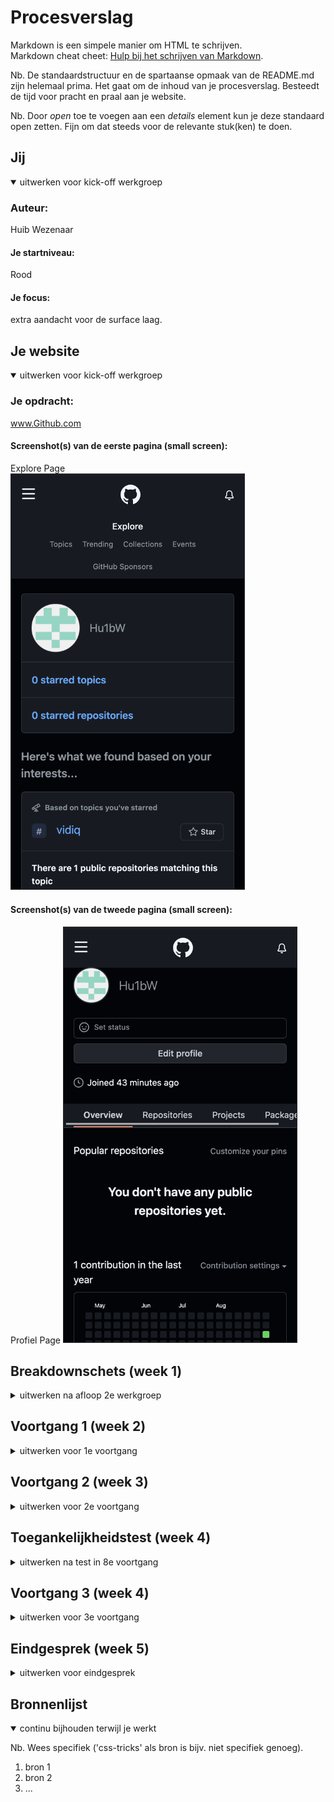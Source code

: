 # Procesverslag
Markdown is een simpele manier om HTML te schrijven.  
Markdown cheat cheet: [Hulp bij het schrijven van Markdown](https://github.com/adam-p/markdown-here/wiki/Markdown-Cheatsheet).

Nb. De standaardstructuur en de spartaanse opmaak van de README.md zijn helemaal prima. Het gaat om de inhoud van je procesverslag. Besteedt de tijd voor pracht en praal aan je website.

Nb. Door *open* toe te voegen aan een *details* element kun je deze standaard open zetten. Fijn om dat steeds voor de relevante stuk(ken) te doen.





## Jij

<details open>
<summary>uitwerken voor kick-off werkgroep</summary>

### Auteur:
Huib Wezenaar

#### Je startniveau:
Rood

#### Je focus:
extra aandacht voor de surface laag.
 
</details>





## Je website

<details open>
<summary>uitwerken voor kick-off werkgroep</summary>

### Je opdracht:
www.Github.com

#### Screenshot(s) van de eerste pagina (small screen): 
Explore Page  
<img src="images/ExplorePage.png" width="375px" alt="De Explore pagina waar je verschillende posts van de community kan zien">

#### Screenshot(s) van de tweede pagina (small screen):
Profiel Page
<img src="images/ProfilePage.png" width="375px" alt="De pagina waar je je eigen posts en andere informatie van je account kan zien.">
 
</details>





## Breakdownschets (week 1)

<details>
<summary>uitwerken na afloop 2e werkgroep</summary>

### de hele pagina: 
<img src="images/dummy-plaatje.jpg" width="375px" alt="breakdown van de hele pagina">

### dynamisch deel (bijv menu): 
<img src="images/dummy-plaatje.jpg" width="375px" alt="breakdown van een dynamisch deel">

### wellicht nog een dynamisch deel (bijv filter): 
<img src="images/dummy-plaatje.jpg" width="375px" alt="breakdown van nog een dynamisch deel">

</details>





## Voortgang 1 (week 2)

<details>
<summary>uitwerken voor 1e voortgang</summary>

### Stand van zaken
goed:
    - HTML schrijven ging goed
    - Flexbox gaat lekker
    - Positioneren gaat lekker

Lastig:
    - Motivatie
    - Workload
    - Plannen


### Agenda voor meeting
samen met je groepje opstellen

| Artinjo           | Huib               | Klaudija         | Robin            |
| ---               | ---                | ---              | ---              |
| Hamburger menu    | en dit             | en ik dit        | en dan ik dat    |
| Navigatie         | dit als er tijd is | nog een punt     | dit wil ik zeker |
| ...               | ...                | ...              | ...              |

Agendapunten:

- Hamburger menu
- Navigatie


### Verslag van meeting
hier na afloop snel de uitkomsten van de meeting vastleggen

- Feedback op individuele pagina's
- tips over planning
- tips over het ordenen van de code/css

</details>





## Voortgang 2 (week 3)

<details>
<summary>uitwerken voor 2e voortgang</summary>

### Stand van zaken
- grid ging goed, wel beetje onduidelijk wanneer ik het beste bepaalde dingen toe moet passen.
- JS ging lekker.
- footer afbeelding gaat helemaal fout.


### Agenda voor meeting
samen met je groepje opstellen

| Artinjo                                   | Huib                             | klaudija     | Robin            |
| ---                                       | ---                              | ---                                    | ---              |
| afbeeldingen positioneren met grid        | Responsive maken en mooi houden  | Tips voor het responsive maken voor desktop    | en dan ik dat    |
| en dat ook nog                            | Footer afbeelding                | nog een punt | dit wil ik zeker |
| ...                                       | ...                              | ...          | ...              |


### Verslag van meeting
hier na afloop snel de uitkomsten van de meeting vastleggen

- punt 1
- punt 2
- nog een punt
- ...

</details>





## Toegankelijkheidstest (week 4)

<details>
<summary>uitwerken na test in 8e voortgang</summary>

### Bevindingen
Lijst met je bevindingen die in de test naar voren kwamen:

#### Titel eerste bevinding
Hier korte omschrijving (met indien nodig een afbeelding)

Hier een omschrijving van hoe het opgelost kan worden (met indien nodig een afbeelding)


#### Titel tweede bevinding. 
Hier korte omschrijving (met indien nodig een afbeelding)

Hier een omschrijving van hoe het opgelost kan worden (met indien nodig een afbeelding)


#### Titel volgende bevinding. 
Hier korte omschrijving (met indien nodig een afbeelding)

Hier een omschrijving van hoe het opgelost kan worden (met indien nodig een afbeelding)


#### Titel nog een bevinding. 
Hier korte omschrijving (met indien nodig een afbeelding)

Hier een omschrijving van hoe het opgelost kan worden (met indien nodig een afbeelding)

</details>





## Voortgang 3 (week 4)

<details>
<summary>uitwerken voor 3e voortgang</summary>

### Stand van zaken
hier dit ging goed & dit was lastig (neem ook screenshots op van delen van je website en code)


### Agenda voor meeting
samen met je groepje opstellen

| student 1      | student 2          | student 3    | student 4        |
| ---            | ---                | ---          | ---              |
| dit bespreken  | en dit             | en ik dit    | en dan ik dat    |
| en dat ook nog | dit als er tijd is | nog een punt | dit wil ik zeker |
| ...            | ...                | ...          | ...              |


### Verslag van meeting
hier na afloop snel de uitkomsten van de meeting vastleggen

- punt 1
- punt 2
- nog een punt
- ...

</details>





## Eindgesprek (week 5)

<details>
<summary>uitwerken voor eindgesprek</summary>

### Stand van zaken
hier dit ging goed & dit was lastig (neem ook screenshots op van delen van je website en code)

### Screenshot(s)

hier screenshot(s) van je eindresultaat

</details>





## Bronnenlijst

<details open>
<summary>continu bijhouden terwijl je werkt</summary>

Nb. Wees specifiek ('css-tricks' als bron is bijv. niet specifiek genoeg).

1. bron 1
2. bron 2
3. ...

</details>


